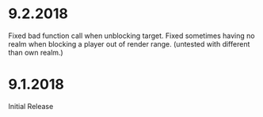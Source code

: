 # 9.2.2018
Fixed bad function call when unblocking target.
Fixed sometimes having no realm when blocking a player out of render range. (untested with different than own realm.)

# 9.1.2018
Initial Release